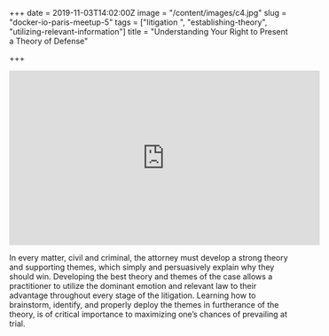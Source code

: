 +++
date = 2019-11-03T14:02:00Z
image = "/content/images/c4.jpg"
slug = "docker-io-paris-meetup-5"
tags = ["litigation ", "establishing-theory", "utilizing-relevant-information"]
title = "Understanding Your Right to Present a Theory of Defense"

+++
<iframe width="560" height="315" src="https://www.youtube.com/embed/A-zKJEPwjBI" frameborder="0" allow="accelerometer; autoplay; encrypted-media; gyroscope; picture-in-picture" allowfullscreen></iframe>

In every matter, civil and criminal, the attorney must develop a strong theory and supporting themes, which simply and persuasively explain why they should win. Developing the best theory and themes of the case allows a practitioner to utilize the dominant emotion and relevant law to their advantage throughout every stage of the litigation. Learning how to brainstorm, identify, and properly deploy the themes in furtherance of the theory, is of critical importance to maximizing one’s chances of prevailing at trial.